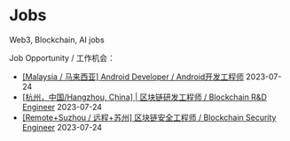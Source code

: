 # Jobs
Web3, Blockchain, AI jobs

Job Opportunity / 工作机会：
- [[Malaysia / 马来西亚] Android Developer / Android开发工程师](https://github.com/talent-verse/Jobs/issues/3) 2023-07-24
- [[杭州，中国/Hangzhou, China] | 区块链研发工程师 / Blockchain R&D Engineer](https://github.com/talent-verse/Jobs/issues/2) 2023-07-24
- [[Remote+Suzhou / 远程+苏州] 区块链安全工程师 / Blockchain Security Engineer](https://github.com/talent-verse/Jobs/issues/4) 2023-07-24
